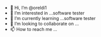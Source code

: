 - 👋 Hi, I’m @oreldi1
- 👀 I’m interested in ...software tester
- 🌱 I’m currently learning ...software tester
- 💞️ I’m looking to collaborate on ...
- 📫 How to reach me ...

<!---
oreldi1/oreldi1 is a ✨ special ✨ repository because its `README.md` (this file) appears on your GitHub profile.
You can click the Preview link to take a look at your changes.
--->
